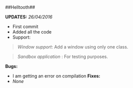 ##Helltooth##

**UPDATES:**
*26/04/2016*
 - First commit
 - Added all the code
 - Support:

 > *Window support*: Add a window using only one class.
 
 > *Sandbox application* : For testing purposes.

**Bugs:**
- I am getting an error on compilation
**Fixes:**
- *None*
